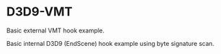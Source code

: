 # D3D9-VMT

Basic external VMT hook example.

Basic internal D3D9 (EndScene) hook example using byte signature scan.
